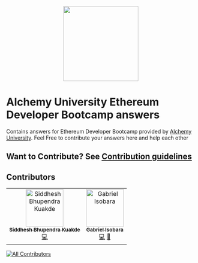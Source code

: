 <div align="center">

<img  src="https://university.alchemy.com/assets/dashboard_logo.75bc75d8.svg" height="200px" width="200px" />

</div>

# Alchemy University Ethereum Developer Bootcamp answers

Contains answers for Ethereum Developer Bootcamp provided by [Alchemy University](https://university.alchemy.com/). Feel Free to contribute your answers here and help each other

## Want to Contribute? See [Contribution guidelines](https://github.com/pokhrelanmol/AU_ETH_Bootcamp/blob/anmol/CONTRIBUTION.md)

## Contributors

<!-- ALL-CONTRIBUTORS-LIST:START - Do not remove or modify this section -->
<!-- prettier-ignore-start -->
<!-- markdownlint-disable -->
<table>
  <tbody>
    <tr>
      <td align="center"><a href="https://siddheshkukade.com"><img src="https://avatars.githubusercontent.com/u/65951872?v=4?s=100" width="100px;" alt="Siddhesh Bhupendra Kuakde"/><br /><sub><b>Siddhesh Bhupendra Kuakde</b></sub></a><br /><a href="https://github.com/SiddheshKukade/AU_ETH_Bootcamp/commits?author=SiddheshKukade" title="Code">💻</a></td>
      <td align="center"><a href="https://github.com/jamaltheatlantean"><img src="https://avatars.githubusercontent.com/u/101756505?v=4?s=100" width="100px;" alt="Gabriel Isobara"/><br /><sub><b>Gabriel Isobara</b></sub></a><br /><a href="https://github.com/SiddheshKukade/AU_ETH_Bootcamp/commits?author=jamaltheatlantean" title="Code">💻</a> <a href="https://github.com/SiddheshKukade/AU_ETH_Bootcamp/commits?author=jamaltheatlantean" title="Documentation">📖</a></td>
    </tr>
  </tbody>
</table>

<!-- markdownlint-restore -->
<!-- prettier-ignore-end -->

<!-- ALL-CONTRIBUTORS-LIST:END -->
<!-- prettier-ignore-start -->
<!-- markdownlint-disable -->

<!-- markdownlint-restore -->
<!-- prettier-ignore-end -->

<!-- ALL-CONTRIBUTORS-LIST:END -->

<!-- ALL-CONTRIBUTORS-BADGE:START - Do not remove or modify this section -->
[![All Contributors](https://img.shields.io/badge/all_contributors-2-orange.svg?style=flat-square)](#contributors-)
<!-- ALL-CONTRIBUTORS-BADGE:END -->
